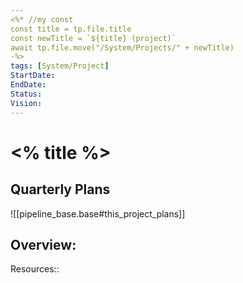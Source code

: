 ```yaml
---
<%* //my const
const title = tp.file.title
const newTitle = `${title} (project)`
await tp.file.move("/System/Projects/" + newTitle)
-%>
tags: [System/Project]
StartDate: 
EndDate: 
Status:
Vision:
---
```


# <% title %>

## Quarterly Plans
![[pipeline_base.base#this_project_plans]]

## Overview:

Resources::

